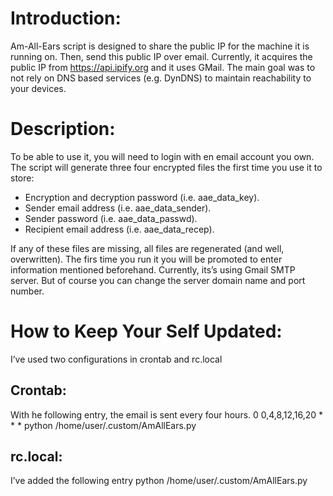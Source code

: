 # Introduction:
Am-All-Ears script is designed to share the public IP for the machine it is running on. Then, send this public IP over email. Currently, it acquires the public IP from https://api.ipify.org and it uses GMail. The main goal was to not rely on DNS based services (e.g. DynDNS) to maintain reachability to your devices.

# Description:
To be able to use it, you will need to login with en email account you own. The script will generate three four encrypted files the first time you use it to store:
* Encryption and decryption password (i.e. aae_data_key).
* Sender email address (i.e. aae_data_sender).
* Sender password (i.e. aae_data_passwd).	
* Recipient email address (i.e. aae_data_recep).

If any of these files are missing, all files are regenerated (and well, overwritten).
The firs time you run it you will be promoted to enter information mentioned beforehand.
Currently, its’s using Gmail SMTP server. But of course you can change the server domain name and port number.

# How to Keep Your Self Updated:
I’ve used two configurations in crontab and rc.local
## Crontab:
With he following entry, the email is sent every four hours.
    0 0,4,8,12,16,20 * * *	python /home/user/.custom/AmAllEars.py
## rc.local:
I’ve added the following entry
    python /home/user/.custom/AmAllEars.py